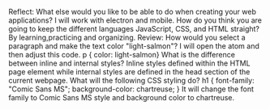 Reflect:
What else would you like to be able to do when creating your web applications?
I will work with electron and mobile.
How do you think you are going to keep the different languages JavaScript, CSS, and HTML straight?
By learning,practicing and organizing.
Review:
How would you select a paragraph and make the text color "light-salmon"?
I will open the atom and then adjust this code. p { color: light-salmon}
What is the difference between inline and internal styles?
Inline styles defined within the HTML page element while internal styles are defined in the head section of the current webpage.
What will the following CSS styling do?
h1 {
     font-family: "Comic Sans MS";
     background-color: chartreuse;
}
It will change the font family to Comic Sans MS style and background color to chartreuse.

